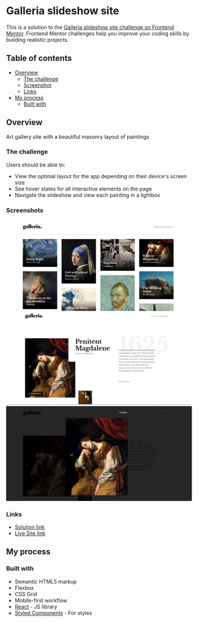 # Galleria slideshow site

This is a solution to the
[Galleria slideshow site challenge on Frontend Mentor](https://www.frontendmentor.io/challenges/galleria-slideshow-site-tEA4pwsa6).
Frontend Mentor challenges help you improve your coding skills by building
realistic projects.

## Table of contents

- [Overview](#overview)
  - [The challenge](#the-challenge)
  - [Screenshot](#screenshot)
  - [Links](#links)
- [My process](#my-process)
  - [Built with](#built-with)

## Overview

Art gallery site with a beautiful masonry layout of paintings

### The challenge

Users should be able to:

- View the optimal layout for the app depending on their device's screen size
- See hover states for all interactive elements on the page
- Navigate the slideshow and view each painting in a lightbox

### Screenshots

![](./src/assets/Screenshot_1.png) 
![](./src/assets/Screenshot_2.png)
![](./src/assets/Screenshot_3.png)

### Links

- [Solution link](https://github.com/KateKitKat19/galleria-slideshow)
- [Live Site link](https://katekitkat19.github.io/galleria-slideshow/)

## My process

### Built with

- Semantic HTML5 markup
- Flexbox
- CSS Grid
- Mobile-first workflow
- [React](https://reactjs.org/) - JS library
- [Styled Components](https://styled-components.com/) - For styles
